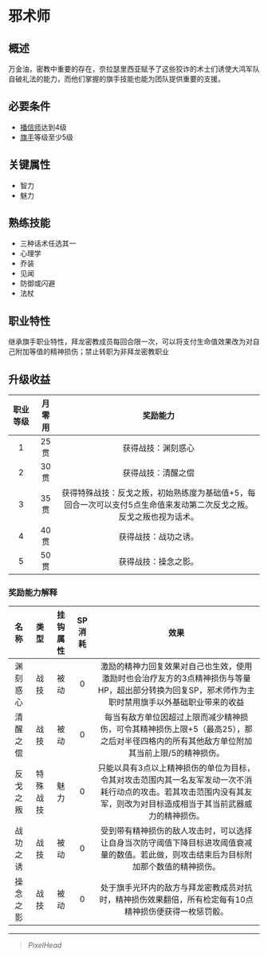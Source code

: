 # 邪术师

## 概述

万金油，密教中重要的存在，奈拉瑟里西亚赋予了这些狡诈的术士们诱使大鸿军队自破礼法的能力，而他们掌握的旗手技能也能为团队提供重要的支援。

## 必要条件

* <a href="../faithspreader" target="_blank">播信师</a>达到4级
* <a href="../../../basicJob/Standard-bearer" target="_blank">旗手</a>等级至少5级

## 关键属性

* 智力
* 魅力

## 熟练技能

* 三种话术任选其一
* 心理学
* 乔装
* 见闻
* 防御或闪避
* 法杖

## 职业特性

继承旗手职业特性，拜龙密教成员每回合限一次，可以将支付生命值效果改为对自己附加等值的精神损伤；禁止转职为非拜龙密教职业

## 升级收益

职业等级|月零用|奖励能力
:--:|:--:|:--:
1|25贯|获得战技：渊刻惑心
2|30贯|获得战技：清醒之偿
3|35贯|获得特殊战技：反戈之叛，初始熟练度为基础值+5，每回合一次可以支付5点生命值来发动第二次反戈之叛。反戈之叛也视为话术。
4|40贯|获得战技：战功之诱。
5|50贯|获得战技：操念之影。

### 奖励能力解释

名称|类型|挂钩属性|SP消耗|效果
:--:|:--:|:--:|:--:|:--:
渊刻惑心|战技|被动|0|激励的精神力回复效果对自己也生效，使用激励时也会治疗友方的3点精神损伤与等量HP，超出部分转换为回复SP，邪术师作为主职时禁用旗手以外基础职业带来的收益
清醒之偿|战技|被动|0|每当有敌方单位因超过上限而减少精神损伤，可令其精神损伤上限+5（最高25），那之后对半径四格内的所有其他敌方单位附加其当前上限/5的精神损伤。
反戈之叛|特殊战技|魅力|0|只能以具有3点以上精神损伤的单位为目标，令其对攻击范围内其一名友军发动一次不消耗行动点的攻击。若其攻击范围内没有其友军，则改为对目标造成相当于其当前武器威力的精神损伤。
战功之诱|战技|被动|0|受到带有精神损伤的敌人攻击时，可以选择让自身当次防守阈值下降目标进攻阈值衰减量的数值。若此做，则攻击结束后为目标附加那个数值的精神损伤。
操念之影|战技|被动|0|处于旗手光环内的敌方与拜龙密教成员对抗时，精神损伤效果翻倍，所有检定每有10点精神损伤便获得一枚惩罚骰。

---

> *PixelHead*